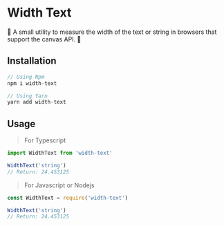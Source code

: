 # Width Text
🚀 A small utility to measure the width of the text or string in browsers that support the canvas API. 🐋

## Installation
```ts
// Using Npm
npm i width-text

// Using Yarn
yarn add width-text
```

## Usage

> For Typescript
```ts
import WidthText from 'width-text'

WidthText('string')
// Return: 24.453125
```

> For Javascript or Nodejs
```ts
const WidthText = require('width-text')

WidthText('string')
// Return: 24.453125
```
